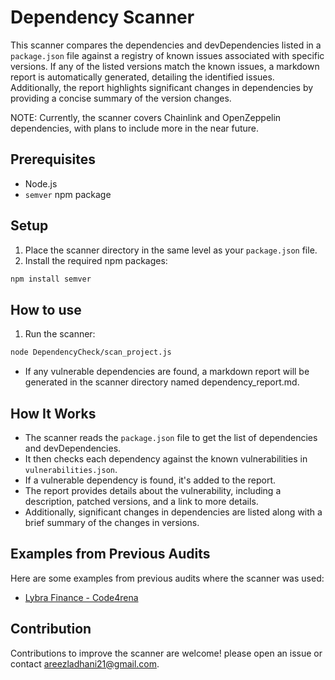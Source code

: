 # Dependency Scanner

This scanner compares the dependencies and devDependencies listed in a `package.json` file against a registry of known issues associated with specific versions. If any of the listed versions match the known issues, a markdown report is automatically generated, detailing the identified issues. Additionally, the report highlights significant changes in dependencies by providing a concise summary of the version changes. 

NOTE: Currently, the scanner covers Chainlink and OpenZeppelin dependencies, with plans to include more in the near future.

## Prerequisites

- Node.js
- `semver` npm package

## Setup

1. Place the scanner directory in the same level as your `package.json` file.
2. Install the required npm packages:

```bash
npm install semver
```

## How to use

1. Run the scanner:

```bash
node DependencyCheck/scan_project.js
```

- If any vulnerable dependencies are found, a markdown report will be generated in the scanner directory named dependency_report.md.

## How It Works

- The scanner reads the `package.json` file to get the list of dependencies and devDependencies.
- It then checks each dependency against the known vulnerabilities in `vulnerabilities.json`.
- If a vulnerable dependency is found, it's added to the report.
- The report provides details about the vulnerability, including a description, patched versions, and a link to more details.
- Additionally, significant changes in dependencies are listed along with a brief summary of the changes in versions.

## Examples from Previous Audits

Here are some examples from previous audits where the scanner was used:

- [Lybra Finance - Code4rena](https://github.com/areezladhani/DependencyCheck/blob/main/reports/LybraFinance.md)

## Contribution

Contributions to improve the scanner are welcome! please open an issue or contact areezladhani21@gmail.com.
